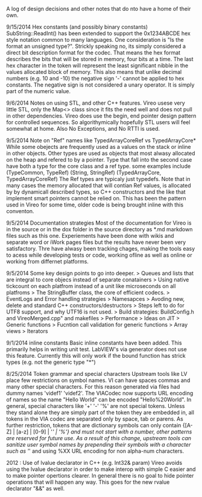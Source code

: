 <!--
Copyright (c) 2020 National Instruments
SPDX-License-Identifier: MIT
-->

A log of design decisions and other notes that do nto have a home of their own.

9/15/2014 Hex constants (and possibly binary constants)
SubString::ReadInt() has been extended to support the 0x1234ABCDE hex style notation common to many languages. One consideration is "Is the format an unsigned type?". Strickly speaking no, its simply considered a direct bit description format for the codec. That means the hex format describes the bits that will be stored in memory, four bits at a time. The last hex character in the token will represent the least significant nibble in the values allocated block of memory. This also means that unlike decimal numbers (e.g. 10 and -10) the negative sign '-' cannot be applied to hex constants. The negative sign is not considered a unary operator. It is simply part of the numeric value.

9/6/2014 Notes on using STL, and other C++ features.
Vireo usese very little STL, only the Map<> class since it fits the need well and does not pull in other dependencies.
Vireo does use the begin, end pointer design pattern for controlled sequences. So algorithymically hopefully STL users will feel somewhat at home. Also No Exceptions, and No RTTI is used.

9/5/2014 Note on "Ref" names like TypedArrayCoreRef vs TypedArrayCore*
While some obejects are frequently used as a values on the stack or inline in other objects.  Other types are used as objects that most alwasy allocated on the heap and refered to by a pointer. Type that fall into the second case have both a type for the core class and a ref type. some examples include (TypeCommon, TypeRef) (String, StringRef) (TypedArrayCore, TypedArrayCoreRef) The Ref types are typicaly just typedefs. Note that in many cases the memory allocated that will contian Ref values, is allocated by by dynamicall described types, so C++ constructors and the like that implement smart pointers cannot be relied on. This has been the pattern used in Vireo for some time, older code is being brought inline with this conventon.

9/5/2014 Documentation strategies
Most of the documentation for Vireo is in the source or in the dox folder in the source directory as *.md markdown files such as this one. Experiements have been done with wikis and separate word or iWork pages files but the results have never been very satisfactory. Thre have alwasy been tracking chages, making the tools easy to acess while developing tests or code, working ofline as well as online or working from differnet platforms.

9/5/2014 Some key design points to go into deeper.
    > Queues and lists that are integral to core objecs instead of separate conatainers
    > Using native tickcount on each platfrom instead of a unit like microseconds on all platfroms
    > The StringBuffer class, the core of efficient codecs.
    > EventLogs and Error handling strategies
    > Namesapces
    > Avoding new, delete and standard C++ constructors/destructors
    > Steps left to do for UTF8 support, and why UTF16 is not used.
    > Build strategies: BuildConfig.h and VireoMerged.cpp" and makefiles
    > Performance 
    > Ideas on JIT
    > Generic functions
    > Fucntion call validation for generic functions
    > Array views
    > Iterators

9/1/2014 inline constants
Basic inline constants have been added. This primarily helps in writing unit test. LabVIEW's via generator does not use this feature. Currently this will only work if the bound function has strick types (e.g. not the generic type "*")

8/25/2014 Token grammar and special characters
Upstream tools like LV place few restrictions on symbol names. VI can have spaces commas and many other special characters. For this reason generated via files had dummy names 'videf1' 'videf2'. The VIACodec now supports URL encoding of names so the name "Hello World" can be encoded "Hello%20World". In general, special characters like '+' '-' '%' are not special tokens. Unless they stand alone they are simply part of the token they are embedded in, all tokens in the VIA codec are separated only by space, tab or parens. As further restriction, tokens that are dictionary symbols can only contain {[A-Z] | [a-z] | [0-9] | '_' | '%'} and must not start with a number, other patterns are reserved for future use. As a result of this change, upstream tools can sanitize user symbol names by prepending their symbols with a character such as '_' and using %XX URL encoding for non alpha-num characters.

2012 : Use of lvalue declarator in C++ (e.g. Int32& param)
Vireo avoids using the lvalue declarator in order to make interop with simple C easier and to make pointer opertions clearer. In general there is no goal to hide pointer operations that will happen any way. This goes for the new rvalue declarator "&&" as well.

